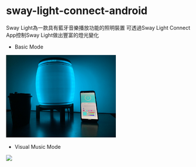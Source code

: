 # sway-light-connect-android
Sway Light為一款具有藍牙音樂播放功能的照明裝置
可透過Sway Light Connect App控制Sway Light做出豐富的燈光變化
- Basic Mode
<img src="https://github.com/Sway-Light/sway-light-connect-android/blob/master/demo/mode_basic.jpg" width="300" />

- Visual Music Mode
<img src="https://github.com/Sway-Light/sway-light-connect-android/blob/master/demo/mode_visual_music.gif" width="300" />
